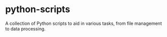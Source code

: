 # python-scripts
A collection of Python scripts to aid in various tasks, from file management to data processing.
